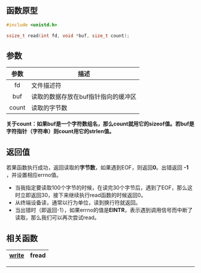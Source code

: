 ## 函数原型
```c
#include <unistd.h>

ssize_t read(int fd, void *buf, size_t count);
```
## 参数
|参数|描述|
|:---:|----|
|fd|文件描述符|
|buf|读取的数据存放在buf指针指向的缓冲区|
|count|读取的字节数|

**关于count：如果buf是一个字符数组名，那么count就用它的sizeof值。若buf是字符指针（字符串）则count用它的strlen值。**
## 返回值
若果函数执行成功，返回读取的**字节数**，如果遇到EOF，则返回**0**。出错返回 **-1** ，并设置相应errno值。
* 当我指定要读取100个字节的时候，在读完30个字节后，遇到了EOF，那么这时立即返回30，接下来继续执行read函数的时候返回0。
* 从终端设备读，通常以行为单位，读到换行符就返回。
* 当出错时（即返回-1），如果errno的值是**EINTR**，表示遇到调用信号而中断了读取，那么我们可以再次尝试read。

## 相关函数
|[write][1] | fread |
|----------|------------|

*****
[1]:write.md